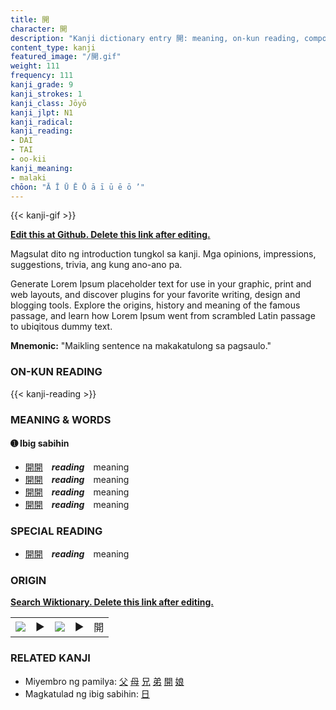 ```yaml
---
title: 開
character: 開
description: "Kanji dictionary entry 開: meaning, on-kun reading, compounds, origin, related kanji"
content_type: kanji
featured_image: "/開.gif"
weight: 111
frequency: 111
kanji_grade: 9
kanji_strokes: 1
kanji_class: Jōyō
kanji_jlpt: N1
kanji_radical: 
kanji_reading: 
- DAI
- TAI
- oo-kii
kanji_meaning:
- malaki
chōon: "Ā Ī Ū Ē Ō ā ī ū ē ō ’"
---
```

[//]: # (Don't edit the line below. Kanji animated GIF code is automatically generated.)
{{< kanji-gif >}}

[//]: # (Edit below this line.)

**[Edit this at Github. Delete this link after editing.](https://github.com/tim0g/tim/tree/main/content/kanji/開/index.md)**

Magsulat dito ng introduction tungkol sa kanji. Mga opinions, impressions, suggestions, trivia, ang kung ano-ano pa.

Generate Lorem Ipsum placeholder text for use in your graphic, print and web layouts, and discover plugins for your favorite writing, design and blogging tools. Explore the origins, history and meaning of the famous passage, and learn how Lorem Ipsum went from scrambled Latin passage to ubiqitous dummy text.
 
**Mnemonic:** "Maikling sentence na makakatulong sa pagsaulo."

### ON-KUN READING

[//]: # (Don't edit the line below. ON-KUN READING code is automatically generated.)
{{< kanji-reading >}}

### MEANING & WORDS

#### ➊ **Ibig sabihin**
  - [開](../開)[開](../開)　***reading***　meaning
  - [開](../開)[開](../開)　***reading***　meaning
  - [開](../開)[開](../開)　***reading***　meaning
  - [開](../開)[開](../開)　***reading***　meaning

### SPECIAL READING
  - [開](../開)[開](../開)　***reading***　meaning

### ORIGIN

**[Search Wiktionary. Delete this link after editing.](https://wiktionary.org/wiki/開)**
<table class="kanji-table"><tr><td>
<img src="60px-開-bronze.svg.png">
</td><td>▶</td><td>
<img src="60px-開-oracle.svg.png">
</td><td>▶</td>
<td class="kanji-origin">開</td>
</tr></table>

### RELATED KANJI
- Miyembro ng pamilya: [父](../父) [母](../母) [兄](../兄) [弟](../弟) [開](../開) [娘](../娘)
- Magkatulad ng ibig sabihin: [日](../日)

